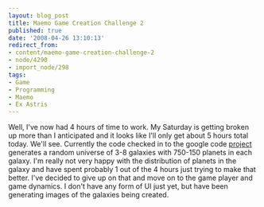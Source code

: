 ```yaml
---
layout: blog_post
title: Maemo Game Creation Challenge 2
published: true
date: '2008-04-26 13:10:13'
redirect_from:
- content/maemo-game-creation-challenge-2
- node/4290
- import_node/298
tags:
- Game
- Programming
- Maemo
- Ex Astris
---
```


Well, I've now had 4 hours of time to work. My Saturday is getting broken up more than I anticipated and it looks like I'll only get about 5 hours total today. We'll see. Currently the code checked in to the google code [project](http://exastris.googlecode.com) generates a random universe of 3-8 galaxies with 750-150 planets in each galaxy. I'm really not very happy with the distribution of planets in the galaxy and have spent probably 1 out of the 4 hours just trying to make that better. I've decided to give up on that and move on to the game player and game dynamics. I don't have any form of UI just yet, but have been generating images of the galaxies being created.
